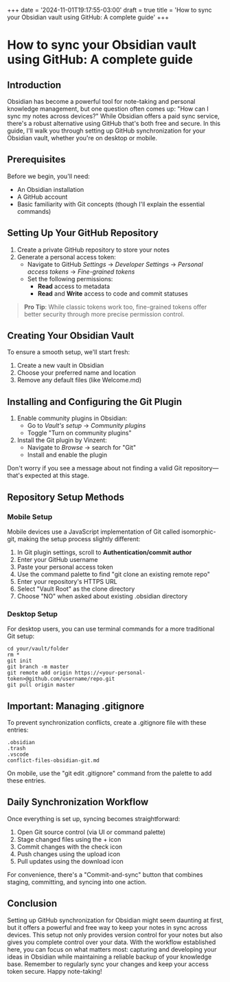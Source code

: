 +++
date = '2024-11-01T19:17:55-03:00'
draft = true
title = 'How to sync your Obsidian vault using GitHub: A complete guide'
+++
# How to sync your Obsidian vault using GitHub: A complete guide

## Introduction

Obsidian has become a powerful tool for note-taking and personal knowledge management, but one question often comes up: "How can I sync my notes across devices?" While Obsidian offers a paid sync service, there's a robust alternative using GitHub that's both free and secure. In this guide, I'll walk you through setting up GitHub synchronization for your Obsidian vault, whether you're on desktop or mobile.

## Prerequisites

Before we begin, you'll need:
- An Obsidian installation
- A GitHub account
- Basic familiarity with Git concepts (though I'll explain the essential commands)

## Setting Up Your GitHub Repository

1. Create a private GitHub repository to store your notes
2. Generate a personal access token:
   - Navigate to GitHub *Settings* → *Developer Settings* → *Personal access tokens* → *Fine-grained tokens*
   - Set the following permissions:
     - **Read** access to metadata
     - **Read** and **Write** access to code and commit statuses

> **Pro Tip**: While classic tokens work too, fine-grained tokens offer better security through more precise permission control.

## Creating Your Obsidian Vault

To ensure a smooth setup, we'll start fresh:

1. Create a new vault in Obsidian
2. Choose your preferred name and location
3. Remove any default files (like Welcome.md)

## Installing and Configuring the Git Plugin

1. Enable community plugins in Obsidian:
   - Go to *Vault's setup* → *Community plugins*
   - Toggle "Turn on community plugins"
2. Install the Git plugin by Vinzent:
   - Navigate to *Browse* → search for "Git"
   - Install and enable the plugin
   
Don't worry if you see a message about not finding a valid Git repository—that's expected at this stage.

## Repository Setup Methods

### Mobile Setup

Mobile devices use a JavaScript implementation of Git called isomorphic-git, making the setup process slightly different:

1. In Git plugin settings, scroll to **Authentication/commit author**
2. Enter your GitHub username
3. Paste your personal access token
4. Use the command palette to find "git clone an existing remote repo"
5. Enter your repository's HTTPS URL
6. Select "Vault Root" as the clone directory
7. Choose "NO" when asked about existing .obsidian directory

### Desktop Setup

For desktop users, you can use terminal commands for a more traditional Git setup:

```shell
cd your/vault/folder
rm *
git init
git branch -m master
git remote add origin https://<your-personal-token>@github.com/username/repo.git
git pull origin master
```
## Important: Managing .gitignore
To prevent synchronization conflicts, create a .gitignore file with these entries:
```
.obsidian
.trash
.vscode
conflict-files-obsidian-git.md
```
On mobile, use the "git edit .gitignore" command from the palette to add these entries.

## Daily Synchronization Workflow
Once everything is set up, syncing becomes straightforward:

1. Open Git source control (via UI or command palette)
2. Stage changed files using the + icon
3. Commit changes with the check icon
4. Push changes using the upload icon
5. Pull updates using the download icon

For convenience, there's a "Commit-and-sync" button that combines staging, committing, and syncing into one action.

## Conclusion
Setting up GitHub synchronization for Obsidian might seem daunting at first, but it offers a powerful and free way to keep your notes in sync across devices. This setup not only provides version control for your notes but also gives you complete control over your data. With the workflow established here, you can focus on what matters most: capturing and developing your ideas in Obsidian while maintaining a reliable backup of your knowledge base.
Remember to regularly sync your changes and keep your access token secure. Happy note-taking!